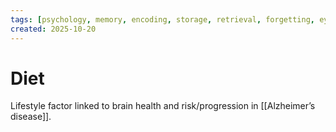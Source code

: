 ```yaml
---
tags: [psychology, memory, encoding, storage, retrieval, forgetting, eyewitness, amnesia, alzheimers, cte]
created: 2025-10-20
---
```

# Diet

Lifestyle factor linked to brain health and risk/progression in [[Alzheimer’s disease]].
